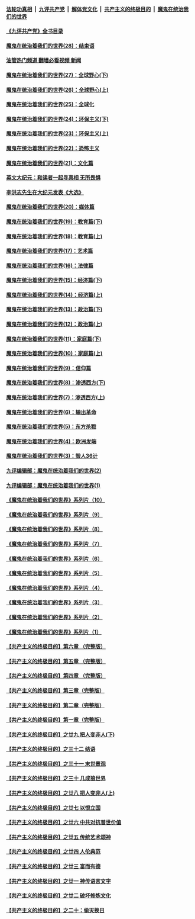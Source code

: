 ####  [法轮功真相](../../../../basic/blob/master/README.md?t=04201331) &nbsp;|&nbsp; [九评共产党](../../../../9ping.md/blob/master/README.md?t=04201331) &nbsp;|&nbsp; [解体党文化](../../../../jtdwh.md/blob/master/README.md?t=04201331)  &nbsp;|&nbsp; [共产主义的终极目的](../../../../gczydzjmd.md/blob/master/README.md?t=04201331) &nbsp;|&nbsp; [魔鬼在统治我们的世界](../../../../mgztzwmdsj.md/blob/master/README.md?t=04201331) 

#### [《九评共产党》全书目录](../pages/nsc422/n13708085.md?t=04201331) 

#### [魔鬼在统治着我们的世界(28)：结束语](../pages/nsc422/n10936246.md?t=04201331) 

#### [油管热门频道 翻墙必看视频 新闻](http://78.141.244.201:81/youtube.html?04201331)

#### [魔鬼在统治着我们的世界(27)：全球野心(下)](../pages/nsc422/n10928319.md?t=04201331) 

#### [魔鬼在统治着我们的世界(26)：全球野心(上)](../pages/nsc422/n10900318.md?t=04201331) 

#### [魔鬼在统治着我们的世界(25)：全球化](../pages/nsc422/n10788205.md?t=04201331) 

#### [魔鬼在统治着我们的世界(24)：环保主义(下)](../pages/nsc422/n10695307.md?t=04201331) 

#### [魔鬼在统治着我们的世界(23)：环保主义(上)](../pages/nsc422/n10688613.md?t=04201331) 

#### [魔鬼在统治着我们的世界(22)：恐怖主义](../pages/nsc422/n10614727.md?t=04201331) 

#### [魔鬼在统治着我们的世界(21)：文化篇](../pages/nsc422/n10597706.md?t=04201331) 

#### [英文大纪元：和读者一起寻真相 无所畏惧](../pages/nsc422/n12542027.md?t=04201331) 

#### [李洪志先生在大纪元发表《大选》](../pages/nsc422/n12534746.md?t=04201331) 

#### [魔鬼在统治着我们的世界(20)：媒体篇](../pages/nsc422/n10586579.md?t=04201331) 

#### [魔鬼在统治着我们的世界(19)：教育篇(下)](../pages/nsc422/n10564808.md?t=04201331) 

#### [魔鬼在统治着我们的世界(18)：教育篇(上)](../pages/nsc422/n10526970.md?t=04201331) 

#### [魔鬼在统治着我们的世界(17)：艺术篇](../pages/nsc422/n10499093.md?t=04201331) 

#### [魔鬼在统治着我们的世界(16)：法律篇](../pages/nsc422/n10485969.md?t=04201331) 

#### [魔鬼在统治着我们的世界(15)：经济篇(下)](../pages/nsc422/n10469975.md?t=04201331) 

#### [魔鬼在统治着我们的世界(14)：经济篇(上)](../pages/nsc422/n10457370.md?t=04201331) 

#### [魔鬼在统治着我们的世界(13)：政治篇(下)](../pages/nsc422/n10448270.md?t=04201331) 

#### [魔鬼在统治着我们的世界(12)：政治篇(上)](../pages/nsc422/n10444576.md?t=04201331) 

#### [魔鬼在统治着我们的世界(11)：家庭篇(下)](../pages/nsc422/n10440961.md?t=04201331) 

#### [魔鬼在统治着我们的世界(10)：家庭篇(上)](../pages/nsc422/n10435448.md?t=04201331) 

#### [魔鬼在统治着我们的世界(9)：信仰篇](../pages/nsc422/n10432159.md?t=04201331) 

#### [魔鬼在统治着我们的世界(8)：渗透西方(下)](../pages/nsc422/n10429603.md?t=04201331) 

#### [魔鬼在统治着我们的世界(7)：渗透西方(上)](../pages/nsc422/n10426013.md?t=04201331) 

#### [魔鬼在统治着我们的世界(6)：输出革命](../pages/nsc422/n10421536.md?t=04201331) 

#### [魔鬼在统治着我们的世界(5)：东方杀戮](../pages/nsc422/n10417707.md?t=04201331) 

#### [魔鬼在统治着我们的世界(4)：欧洲发端](../pages/nsc422/n10414890.md?t=04201331) 

#### [魔鬼在统治着我们的世界(3)：毁人36计](../pages/nsc422/n10411583.md?t=04201331) 

#### [九评编辑部：魔鬼在统治着我们的世界(2)](../pages/nsc422/n10410036.md?t=04201331) 

#### [九评编辑部：魔鬼在统治着我们的世界(1)](../pages/nsc422/n10406825.md?t=04201331) 

#### [《魔鬼在统治着我们的世界》系列片（10）](../pages/nsc422/n12292670.md?t=04201331) 

#### [《魔鬼在统治着我们的世界》系列片（9）](../pages/nsc422/n12290859.md?t=04201331) 

#### [《魔鬼在统治着我们的世界》系列片（8）](../pages/nsc422/n12287445.md?t=04201331) 

#### [《魔鬼在统治着我们的世界》系列片（7）](../pages/nsc422/n12283425.md?t=04201331) 

#### [《魔鬼在统治着我们的世界》系列片（6）](../pages/nsc422/n12282314.md?t=04201331) 

#### [《魔鬼在统治着我们的世界》系列片（5）](../pages/nsc422/n12281419.md?t=04201331) 

#### [《魔鬼在统治着我们的世界》系列片（4）](../pages/nsc422/n12274024.md?t=04201331) 

#### [《魔鬼在统治着我们的世界》系列片（3）](../pages/nsc422/n12271322.md?t=04201331) 

#### [《魔鬼在统治着我们的世界》系列片（2）](../pages/nsc422/n12269049.md?t=04201331) 

#### [《魔鬼在统治着我们的世界》系列片（1）](../pages/nsc422/n12267575.md?t=04201331) 

#### [【共产主义的终极目的】第六章 （完整版）](../pages/nsc422/n11428913.md?t=04201331) 

#### [【共产主义的终极目的】第五章 （完整版）](../pages/nsc422/n11428912.md?t=04201331) 

#### [【共产主义的终极目的】第四章 （完整版）](../pages/nsc422/n11428907.md?t=04201331) 

#### [【共产主义的终极目的】第三章（完整版）](../pages/nsc422/n11428848.md?t=04201331) 

#### [【共产主义的终极目的】第二章（完整版）](../pages/nsc422/n11428831.md?t=04201331) 

#### [【共产主义的终极目的】第一章（完整版）](../pages/nsc422/n11417651.md?t=04201331) 

#### [【共产主义的终极目的】之廿九 把人变非人(下)](../pages/nsc422/n11344140.md?t=04201331) 

#### [【共产主义的终极目的】之三十二 结语](../pages/nsc422/n11360535.md?t=04201331) 

#### [【共产主义的终极目的】之三十一 末世景观](../pages/nsc422/n11351129.md?t=04201331) 

#### [【共产主义的终极目的】之三十 几成狼世界](../pages/nsc422/n11348280.md?t=04201331) 

#### [【共产主义的终极目的】之廿八 把人变非人(上)](../pages/nsc422/n11340492.md?t=04201331) 

#### [【共产主义的终极目的】之廿七 以恨立国](../pages/nsc422/n11336944.md?t=04201331) 

#### [【共产主义的终极目的】之廿六 中共对抗普世价值](../pages/nsc422/n11324785.md?t=04201331) 

#### [【共产主义的终极目的】之廿五 传统艺术颂神](../pages/nsc422/n11296396.md?t=04201331) 

#### [【共产主义的终极目的】之廿四 人伦典范](../pages/nsc422/n11296397.md?t=04201331) 

#### [【共产主义的终极目的】之廿三 富而有德](../pages/nsc422/n11283598.md?t=04201331) 

#### [【共产主义的终极目的】之廿一 神传语言文字](../pages/nsc422/n11263265.md?t=04201331) 

#### [【共产主义的终极目的】之廿二 破坏修炼文化](../pages/nsc422/n11245728.md?t=04201331) 

#### [【共产主义的终极目的】之二十：偷天换日](../pages/nsc422/n11238846.md?t=04201331) 

<img src='http://gfw-breaker.win/goodnews/indexes/nsc422.md' width='0px' height='0px'/>
